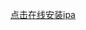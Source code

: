 <a href="itms-services://?action=download-manifest&url=https://cnzlh.github.io/manifest.plist">点击在线安装ipa</a>
